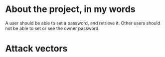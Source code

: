 # About the project, in my words

A user should be able to set a password, and retrieve it. Other users should not be able to set or see the owner password.

# Attack vectors
